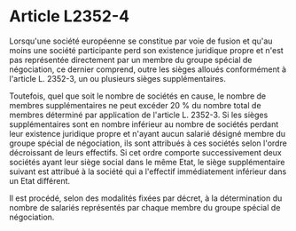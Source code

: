 # Article L2352-4

Lorsqu'une société européenne se constitue par voie de fusion et qu'au moins une société participante perd son existence juridique propre et n'est pas représentée directement par un membre du groupe spécial de négociation, ce dernier comprend, outre les sièges alloués conformément à l'article L. 2352-3, un ou plusieurs sièges supplémentaires.

Toutefois, quel que soit le nombre de sociétés en cause, le nombre de membres supplémentaires ne peut excéder 20 % du nombre total de membres déterminé par application de l'article L. 2352-3. Si les sièges supplémentaires sont en nombre inférieur au nombre de sociétés perdant leur existence juridique propre et n'ayant aucun salarié désigné membre du groupe spécial de négociation, ils sont attribués à ces sociétés selon l'ordre décroissant de leurs effectifs. Si cet ordre comporte successivement deux sociétés ayant leur siège social dans le même Etat, le siège supplémentaire suivant est attribué à la société qui a l'effectif immédiatement inférieur dans un Etat différent.

Il est procédé, selon des modalités fixées par décret, à la détermination du nombre de salariés représentés par chaque membre du groupe spécial de négociation.